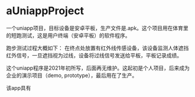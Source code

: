 # aUniappProject

一个uniapp项目，目标设备是安卓平板，生产文件是.apk。这个项目用在体育里的短跑测试，这是用户终端（安卓平板）的软件程序。

跑步测试过程大概如下：
在终点处放置有红外线传感设备，该设备监测人体遮挡红外信号，一旦遮挡视为过线，设备将过线信号发送给平板，平板记录成绩。

这个uniapp程序是2021年初所写，后面再无维护。这起初是个人项目，后来成为企业的演示项目（demo, prototype），最后用在了生产。

该app具有
